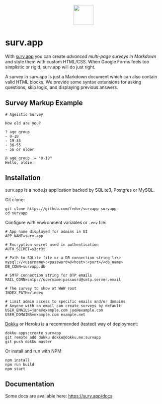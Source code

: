 <img style="display:block; margin:1em auto" src="https://surv.app/logo.png" width="64" height="64">

# surv.app

With [surv.app](//surv.app) you can create _advanced multi-page surveys in Markdown_ and style them with custom HTML/CSS. When Google Forms feels too simplistic or rigid, surv.app will do just right.

A survey in surv.app is just a Markdown document which can also contain valid HTML blocks. We provide some syntax extensions for asking questions, skip logic, and displaying previous answers.

## Survey Markup Example

```
# Ageistic Survey

How old are you?

? age_group
- 0-18
- 19-35
- 36-55
- 56 or older

@ age_group != "0-18"
Hello, oldie!

```

## Installation

surv.app is a node.js application backed by SQLite3, Postgres or MySQL.

Git clone:

```
git clone https://github.com/fedor/survapp survapp
cd survapp
```

Configure with environment variables or `.env` file:

```
# App name displayed for admins in UI
APP_NAME=surv.app

# Encryption secret used in authentication
AUTH_SECRET=s3cr3t

# Path to SQLite file or a DB connection string like mysql://<username>:<password>@<host>:<port>/<db_name>
DB_CONN=survapp.db

# SMTP connection string for OTP emails
MAIL_CONN=smtp://username:password@smtp.server.email

# The survey to show at WWW root
INDEX_PATH=/index

# Limit admin access to specific emails and/or domains
# Anyone with an email can create surveys by default!
USER_EMAILS=jane@example.com joe@example.com
USER_DOMAINS=example.com example.net
```

[Dokku](http://dokku.viewdocs.io/dokku/) or Heroku is a recommended (tested) way of deployment:

```
dokku apps:create survapp
git remote add dokku dokku@dokku.me:survapp
git push dokku master
```

Or install and run with NPM:

```
npm install
npm run build
npm start
```

## Documentation

Some docs are avaliable here: https://surv.app/docs
